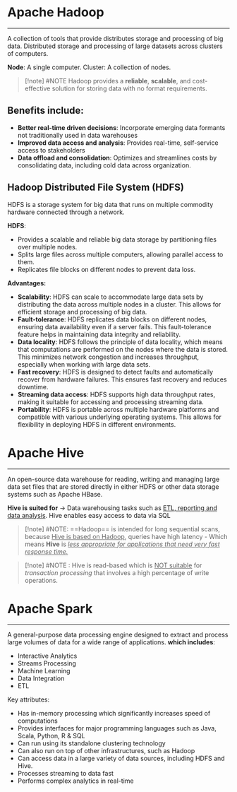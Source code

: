 # Apache Hadoop
---
A collection of tools that provide distributes storage and processing of big data.
Distributed storage and processing of large datasets across clusters of computers.

**Node**: A single computer.
Cluster: A collection of nodes.

>[!note] #NOTE Hadoop provides a **reliable**, **scalable**, and cost-effective solution for storing data with no format requirements.

## Benefits include:
- **Better real-time driven decisions**: Incorporate emerging data formants not traditionally used in data warehouses
- **Improved data access and analysis**: Provides real-time, self-service access to stakeholders
- **Data offload and consolidation**: Optimizes and streamlines costs by consolidating data, including cold data across organization.

## Hadoop Distributed File System (HDFS)
HDFS is a storage system for big data that runs on multiple commodity hardware connected through a network.

**HDFS**:
- Provides a scalable and reliable big data storage by partitioning files over multiple nodes.
- Splits large files across multiple computers, allowing parallel access to them.
- Replicates file blocks on different nodes to prevent data loss.

**Advantages:**
- **Scalability**: HDFS can scale to accommodate large data sets by distributing the data across multiple nodes in a cluster. This allows for efficient storage and processing of big data.
- **Fault-tolerance**: HDFS replicates data blocks on different nodes, ensuring data availability even if a server fails. This fault-tolerance feature helps in maintaining data integrity and reliability.
- **Data locality**: HDFS follows the principle of data locality, which means that computations are performed on the nodes where the data is stored. This minimizes network congestion and increases throughput, especially when working with large data sets.
- **Fast recovery**: HDFS is designed to detect faults and automatically recover from hardware failures. This ensures fast recovery and reduces downtime.
- **Streaming data access**: HDFS supports high data throughput rates, making it suitable for accessing and processing streaming data.
- **Portability**: HDFS is portable across multiple hardware platforms and compatible with various underlying operating systems. This allows for flexibility in deploying HDFS in different environments.
# Apache Hive
---
An open-source data warehouse for reading, writing and managing large data set files that are stored directly in either HDFS or other data storage systems such as Apache HBase.

**Hive is suited for** -> Data warehousing tasks such as <ins>ETL, reporting and data analysis</ins>. Hive enables easy access to data via SQL

> [!note] #NOTE: ==Hadoop== is intended for long sequential scans, because <ins>Hive is based on Hadoop</ins>, queries have high latency - Which means **Hive** is <ins><em>less appropriate for applications that need very fast response time.</em></ins>

> [!note] #NOTE : Hive is read-based which is <ins>NOT suitable</ins> for *transaction processing* that involves a high percentage of write operations.
# Apache Spark
---
A general-purpose data processing engine designed to extract and process large volumes of data for a wide range of applications. **which includes**:
- Interactive Analytics
- Streams Processing
- Machine Learning
- Data Integration
- ETL

Key attributes:
- Has in-memory processing which significantly increases speed of computations
- Provides interfaces for major programming languages such as Java, Scala, Python, R & SQL
- Can run using its standalone clustering technology
- Can also run on top of other infrastructures, such as Hadoop
- Can access data in a large variety of data sources, including HDFS and Hive.
- Processes streaming to data fast
- Performs complex analytics in real-time